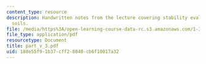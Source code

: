 ```yaml
---
content_type: resource
description: Handwritten notes from the lecture covering stability evaluation of cohesive
  soils.
file: /media/https%3A/open-learning-course-data-rc.s3.amazonaws.com/1-361-advanced-soil-mechanics-fall-2004/188e55f91b37cff28040cb6f10017a32_part_v_3.pdf
file_type: application/pdf
resourcetype: Document
title: part_v_3.pdf
uid: 188e55f9-1b37-cff2-8040-cb6f10017a32
---
```

